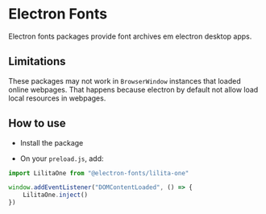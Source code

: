# Electron Fonts

Electron fonts packages provide font archives em electron desktop apps.

## Limitations

These packages may not work in `BrowserWindow` instances that loaded online webpages. That happens because electron by default not allow load local resources in webpages.

## How to use

* Install the package

* On your `preload.js`, add:

```ts
import LilitaOne from "@electron-fonts/lilita-one"

window.addEventListener("DOMContentLoaded", () => {
    LilitaOne.inject()
})
```